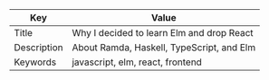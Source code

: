 | Key           | Value                                     |
| ------------- | ----------------------------------------- |
| Title         | Why I decided to learn Elm and drop React |
| Description   | About Ramda, Haskell, TypeScript, and Elm |
| Keywords      | javascript, elm, react, frontend          |
